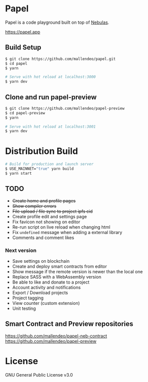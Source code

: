 # Papel

Papel is a code playground built on top of [Nebulas](https://nebulas.io).

https://papel.app

## Build Setup

``` bash
$ git clone https://github.com/mallendeo/papel.git
$ cd papel
$ yarn

# Serve with hot reload at localhost:3000
$ yarn dev
```

## Clone and run papel-preview
```bash
$ git clone https://github.com/mallendeo/papel-preview
$ cd papel-preview
$ yarn

# Serve with hot reload at localhost:3001
$ yarn dev
```

# Distribution Build
```bash
# Build for production and launch server
$ USE_MAINNET="true" yarn build
$ yarn start
```

## TODO
- ~~Create home and profile pages~~
- ~~Show compiler errors~~
- ~~File upload / file sync to project ipfs cid~~
- Create profile edit and settings page
- Fix favicon not showing on editor
- Re-run script on live reload when changing html
- Fix `undefined` message when adding a external library
- Comments and comment likes

### Next version
- Save settings on blockchain
- Create and deploy smart contracts from editor
- Show message if the remote version is newer than the local one
- Replace SASS with a WebAssembly version
- Be able to like and donate to a project
- Account activity and notifications
- Export / Download projects
- Project tagging
- View counter (custom extension)
- Unit testing

## Smart Contract and Preview repositories

https://github.com/mallendeo/papel-neb-contract
https://github.com/mallendeo/papel-preview

# License
GNU General Public License v3.0
